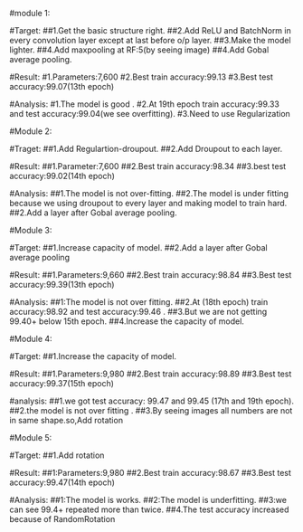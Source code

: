 #module 1:

#Target:
   ##1.Get the basic structure right.
   ##2.Add ReLU and BatchNorm in every convolution layer except at last before o/p layer.
   ##3.Make the model lighter.
   ##4.Add maxpooling at RF:5(by seeing image)
   ##4.Add Gobal average pooling.

#Result:
   #1.Parameters:7,600
   #2.Best train accuracy:99.13
   #3.Best test accuracy:99.07(13th epoch)

#Analysis:
    #1.The model is good .
    #2.At 19th epoch train accuracy:99.33  and  test accuracy:99.04(we see overfitting).
    #3.Need to use Regularization

#Module 2:

#Traget:
  ##1.Add Regulartion-droupout.
  ##2.Add Droupout to each layer.

#Result:
   ##1.Parameter:7,600
   ##2.Best train accuracy:98.34
   ##3.best test accuracy:99.02(14th epoch)

#Analysis:
   ##1.The model is not over-fitting.
   ##2.The model is under fitting because we using droupout to every layer and making model to train hard.
   ##2.Add a layer after Gobal average pooling.
   
#Module 3:

#Target:
    ##1.Increase capacity of model.
    ##2.Add a layer after Gobal average pooling

#Result:
    ##1.Parameters:9,660
    ##2.Best train accuracy:98.84
    ##3.Best test accuracy:99.39(13th epoch)

#Analysis:
   ##1:The model is not over fitting.
   ##2.At (18th epoch) train accuracy:98.92 and test accuracy:99.46 .
   ##3.But we are not getting 99.40+ below 15th epoch.
   ##4.Increase the capacity of model.
   
#Module 4:

#Target:
    ##1.Increase the capacity of model.

#Result:
   ##1.Parameters:9,980
   ##2.Best train accuracy:98.89
   ##3.Best test accuracy:99.37(15th epoch)

#analysis:
   ##1.we got test accuracy: 99.47 and 99.45 (17th and 19th epoch).
   ##2.the model is not over fitting .
   ##3.By seeing images all numbers are not in same shape.so,Add rotation
   
#Module 5:

#Target:
   ##1.Add rotation 

#Result:
  ##1:Parameters:9,980
  ##2.Best train accuracy:98.67
  ##3.Best test accuracy:99.47(14th epoch)

#Analysis:
   ##1:The model is works.
   ##2:The model is underfitting.
   ##3:we can see 99.4+ repeated more than twice.
   ##4.The test accuracy increased because of RandomRotation 
